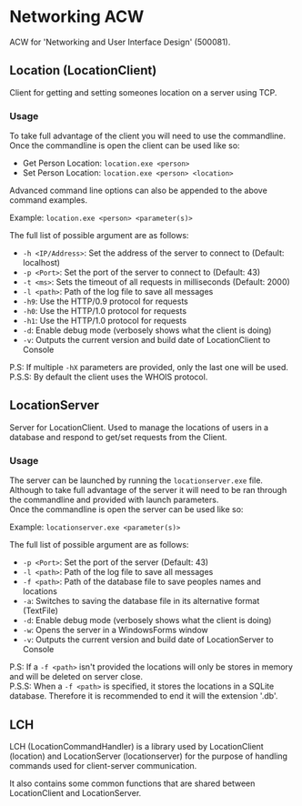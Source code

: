 # Networking ACW

ACW for 'Networking and User Interface Design' (500081).

## Location (LocationClient)

Client for getting and setting someones location on a server using TCP.

### Usage

To take full advantage of the client you will need to use the commandline.  
Once the commandline is open the client can be used like so:

- Get Person Location: `location.exe <person>`
- Set Person Location: `location.exe <person> <location>`

Advanced command line options can also be appended to the above command
examples.

Example: `location.exe <person> <parameter(s)>`

The full list of possible argument are as follows:

- `-h <IP/Address>`: Set the address of the server to connect to (Default: localhost)
- `-p <Port>`: Set the port of the server to connect to (Default: 43)
- `-t <ms>`: Sets the timeout of all requests in milliseconds (Default: 2000)
- `-l <path>`: Path of the log file to save all messages
- `-h9`: Use the HTTP/0.9 protocol for requests
- `-h0`: Use the HTTP/1.0 protocol for requests
- `-h1`: Use the HTTP/1.0 protocol for requests
- `-d`: Enable debug mode (verbosely shows what the client is doing)
- `-v`: Outputs the current version and build date of LocationClient to Console

P.S: If multiple `-hX` parameters are provided, only the last one will be used.  
P.S.S: By default the client uses the WHOIS protocol.

## LocationServer

Server for LocationClient. Used to manage the locations of users in a database
and respond to get/set requests from the Client.

### Usage

The server can be launched by running the `locationserver.exe` file. Although
to take full advantage of the server it will need to be ran through the
commandline and provided with launch parameters.  
Once the commandline is open the server can be used like so:

Example: `locationserver.exe <parameter(s)>`

The full list of possible argument are as follows:

- `-p <Port>`: Set the port of the server (Default: 43)
- `-l <path>`: Path of the log file to save all messages
- `-f <path>`: Path of the database file to save peoples names and locations
- `-a`: Switches to saving the database file in its alternative format (TextFile)
- `-d`: Enable debug mode (verbosely shows what the client is doing)
- `-w`: Opens the server in a WindowsForms window
- `-v`: Outputs the current version and build date of LocationServer to Console

P.S: If a `-f <path>` isn't provided the locations will only be stores in memory
and will be deleted on server close.  
P.S.S: When a `-f <path>` is specified, it stores the locations in a SQLite
database. Therefore it is recommended to end it will the extension '.db'.

## LCH

LCH (LocationCommandHandler) is a library used by LocationClient (location) and
LocationServer (locationserver) for the purpose of
handling commands used for client-server communication.

It also contains some common functions that are shared between LocationClient
and LocationServer.
